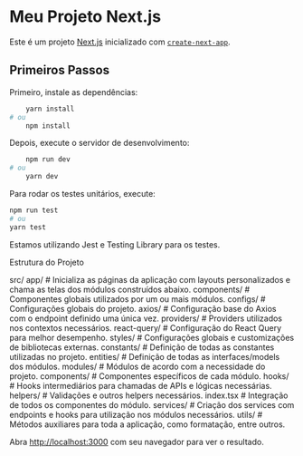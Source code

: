 # Meu Projeto Next.js

Este é um projeto [Next.js](https://nextjs.org) inicializado com [`create-next-app`](https://nextjs.org/docs/app/api-reference/cli/create-next-app).

## Primeiros Passos

Primeiro, instale as dependências:

```bash
    yarn install
# ou
    npm install
```

Depois, execute o servidor de desenvolvimento:
```bash
    npm run dev
# ou
    yarn dev
```

Para rodar os testes unitários, execute:
```bash
npm run test
# ou
yarn test
```

Estamos utilizando Jest e Testing Library para os testes.

Estrutura do Projeto

src/
    app/
        # Inicializa as páginas da aplicação com layouts personalizados e chama as telas dos módulos construídos abaixo.
    components/
        # Componentes globais utilizados por um ou mais módulos.
    configs/
        # Configurações globais do projeto.
        axios/
            # Configuração base do Axios com o endpoint definido uma única vez.
        providers/
            # Providers utilizados nos contextos necessários.
        react-query/
            # Configuração do React Query para melhor desempenho.
        styles/
            # Configurações globais e customizações de bibliotecas externas.
    constants/
        # Definição de todas as constantes utilizadas no projeto.
    entities/
        # Definição de todas as interfaces/models dos módulos.
    modules/
        # Módulos de acordo com a necessidade do projeto.
        components/
            # Componentes específicos de cada módulo.
        hooks/
            # Hooks intermediários para chamadas de APIs e lógicas necessárias.
        helpers/
            # Validações e outros helpers necessários.
        index.tsx
            # Integração de todos os componentes do módulo.
    services/
        # Criação dos services com endpoints e hooks para utilização nos módulos necessários.
    utils/
        # Métodos auxiliares para toda a aplicação, como formatação, entre outros.


Abra [http://localhost:3000](http://localhost:3000) com seu navegador para ver o resultado.
